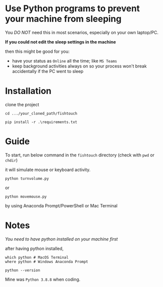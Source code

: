 # Use **Python** programs to **prevent** your machine from **sleeping**

You *DO NOT* need this in most scenarios, especially on your own laptop/PC. 

**If you could not edit the sleep settings in the machine**

then this might be good for you:

- have your status as `Online` all the time; like `MS Teams`
- keep background activities always on so your process won't break accidentally if the PC went to sleep

# Installation

clone the project

```
cd .../your_cloned_path/fishtouch

pip install -r .\requirements.txt
```

# Guide

To start, run below command in the `fishtouch` directory (check with `pwd` or `chdir`)

it will simulate mouse or keyboard activity. 

```
python turnvolume.py 
```
or 
```
python movemouse.py
```

by using Anaconda Prompt/PowerShell or Mac Terminal

# Notes

*You need to have python installed on your machine first*

after having python installed,

```
which python # MacOS Terminal
where python # Windows Anaconda Prompt
```

```
python --version
```

Mine was `Python 3.8.8` when coding. 